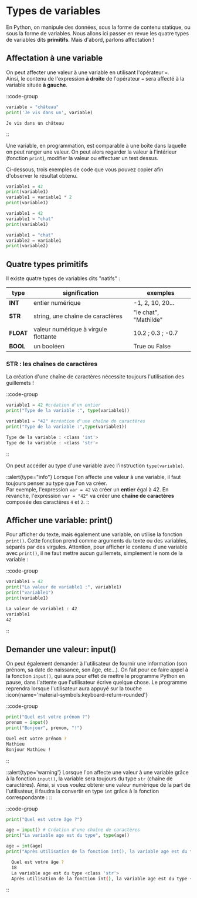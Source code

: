 # Types de variables
En Python, on manipule des données, sous la forme de contenu statique, ou sous la forme de variables. Nous allons ici passer en revue les quatre types de variables dits **primitifs**. Mais d'abord, parlons affectation !

## Affectation à une variable
On peut affecter une valeur à une variable en utilisant l'opérateur `=`.  
Ainsi, le contenu de l'expression **à droite** de l'opérateur `=` sera affecté à la variable située **à gauche**.

::code-group
```py [exemple]
variable = "château"
print('Je vis dans un', variable)
```

``` [résultat]
Je vis dans un château
```
::

Une variable, en programmation, est comparable à une boîte dans laquelle on peut ranger une valeur. On peut alors regarder la valeur à l'intérieur (fonction `print`), modifier la valeur ou effectuer un test dessus.

Ci-dessous, trois exemples de code que vous pouvez copier afin d'observer le résultat obtenu.

```python [exemple]
variable1 = 42
print(variable1)
variable1 = variable1 * 2
print(variable1)
```

```python [exemple]
variable1 = 42
variable1 = "chat"
print(variable1)
```

```python [exemple]
variable1 = "chat"
variable2 = variable1
print(variable2)
```

## Quatre types primitifs

Il existe quatre types de variables dits "natifs" :

| type      | signification                        | exemples              |
|-----------|--------------------------------------|-----------------------|
| **INT**   | entier numérique                     | -1, 2, 10, 20...      |
| **STR**   | string, une chaîne de caractères     | "le chat", "Mathilde" |
| **FLOAT** | valeur numérique à virgule flottante | 10.2 ; 0.3 ; -0.7     |
| **BOOL**  | un booléen                           | True ou False         |

### STR : les chaînes de caractères
La création d'une chaîne de caractères nécessite toujours l'utilisation des guillemets !

::code-group
```python [exemple]
variable1 = 42 #création d'un entier
print("Type de la variable :", type(variable1))

variable1 = "42" #création d'une chaîne de caractères
print("Type de la variable :",type(variable1))
```

```bash [résultat]
Type de la variable : <class 'int'>
Type de la variable : <class 'str'>
```
::

On peut accéder au type d'une variable avec l'instruction `type(variable)`.

::alert{type="info"}
Lorsque l'on affecte une valeur à une variable, il faut toujours penser au type que l'on va créer.
<br />
Par exemple, l'expression `var = 42` va créer un **entier** égal à 42. En revanche, l'expression `var = "42"` va créer une **chaîne de caractères** composée des caractères `4` et `2`.
::


## Afficher une variable: print()
Pour afficher du texte, mais également une variable, on utilise la fonction `print()`. Cette fonction prend comme arguments du texte ou des variables, séparés par des virgules. Attention, pour afficher le contenu d'une variable avec `print()`, il ne faut mettre aucun guillemets, simplement le nom de la variable :

::code-group
```python [exemple]
variable1 = 42
print("La valeur de variable1 :", variable1)
print("variable1")
print(variable1)
```

```bash [résultat]
La valeur de variable1 : 42
variable1
42
```
::

## Demander une valeur: input()
On peut également demander à l'utilisateur de fournir une information (son prénom, sa date de naissance, son âge, etc...). On fait pour ce faire appel à la fonction `input()`, qui aura pour effet de mettre le programme Python en pause, dans l'attente que l'utilisateur écrive quelque chose. Le programme reprendra lorsque l'utilisateur aura appuyé sur la touche :icon{name='material-symbols:keyboard-return-rounded'} 


::code-group
```python [exemple]
print("Quel est votre prénom ?")
prenom = input()
print("Bonjour", prenom, "!")
```

```bash [résultat]
Quel est votre prénom ?
Mathieu
Bonjour Mathieu !
```
::


::alert{type='warning'}
Lorsque l'on affecte une valeur à une variable grâce à la fonction `input()`, la variable sera toujours du type `str` (chaîne de caractères). Ainsi, si vous voulez obtenir une valeur numérique de la part de l'utilisateur, il faudra la convertir en type `int` grâce à la fonction correspondante :
::

::code-group
```python [exemple]
print("Quel est votre âge ?")

age = input() # Création d'une chaîne de caractères
print("La variable age est du type", type(age))

age = int(age)
print("Après utilisation de la fonction int(), la variable age est du type", type(age))
```

```bash [résultat]
  Quel est votre âge ?
  18
  La variable age est du type <class 'str'>
  Après utilisation de la fonction int(), la variable age est du type <class 'int'>
```
::